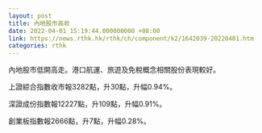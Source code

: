 ```yaml
---
layout: post
title: 內地股市高收
date: 2022-04-01 15:19:44.000000000 +08:00
link: https://news.rthk.hk/rthk/ch/component/k2/1642039-20220401.htm
categories: rthk
---
```


內地股市低開高走。港口航運、旅遊及免稅概念相關股份表現較好。

上證綜合指數收市報3282點，升30點，升幅0.94%。

深證成份指數報12227點，升109點，升幅0.91%。

創業板指數報2666點，升7點，升幅0.28%。
